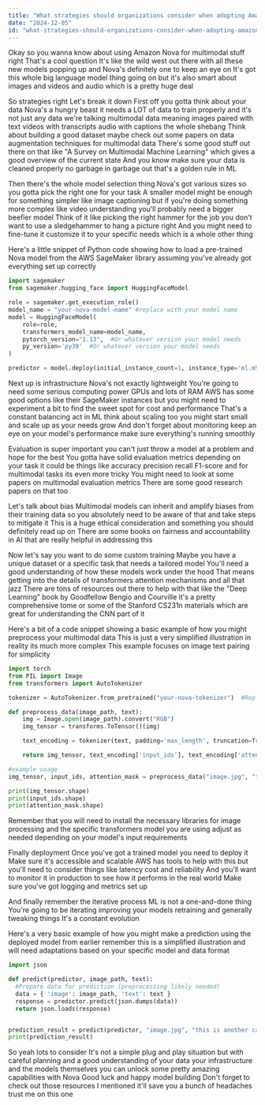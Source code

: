 ```yaml
---
title: "What strategies should organizations consider when adopting Amazon Nova models for multimodal tasks?"
date: "2024-12-05"
id: "what-strategies-should-organizations-consider-when-adopting-amazon-nova-models-for-multimodal-tasks"
---
```


Okay so you wanna know about using Amazon Nova for multimodal stuff right  That's a cool question  It's like the wild west out there with all these new models popping up  and Nova's definitely one to keep an eye on  It's got this whole big language model thing going on but it's also smart about images and videos and audio  which is a pretty huge deal

So strategies right  Let's break it down  First off you gotta think about your data  Nova's a hungry beast it needs a LOT of data to train properly  and it's not just any data  we're talking multimodal data  meaning images paired with text videos with transcripts audio with captions  the whole shebang  Think about building a good dataset  maybe check out some papers on data augmentation techniques for multimodal data  There's some good stuff out there on that  like "A Survey on Multimodal Machine Learning"  which gives a good overview of the current state  And you know make sure your data is cleaned properly  no garbage in garbage out  that's a golden rule in ML


Then there's the whole model selection thing  Nova's got various sizes  so you gotta pick the right one for your task  A smaller model might be enough for something simpler  like image captioning  but if you're doing something more complex like video understanding  you'll probably need a bigger beefier model  Think of it like picking the right hammer for the job  you don't want to use a sledgehammer to hang a picture  right  And you might need to fine-tune it  customize it to your specific needs which is a whole other thing  


Here's a little snippet of Python code showing how to load a pre-trained Nova model from the AWS SageMaker library assuming you've already got everything set up correctly  


```python
import sagemaker
from sagemaker.hugging_face import HuggingFaceModel

role = sagemaker.get_execution_role()
model_name = "your-nova-model-name" #replace with your model name
model = HuggingFaceModel(
    role=role,
    transformers_model_name=model_name,
    pytorch_version="1.13",  #Or whatever version your model needs
    py_version='py39'  #Or whatever version your model needs
)

predictor = model.deploy(initial_instance_count=1, instance_type='ml.m5.xlarge')
```


Next up is infrastructure  Nova's not exactly lightweight  You're going to need some serious computing power GPUs and lots of RAM  AWS has some good options  like their SageMaker instances  but you might need to experiment a bit to find the sweet spot  for cost and performance  That's a constant balancing act in ML  think about scaling too you might start small and scale up as your needs grow  And don't forget about monitoring  keep an eye on your model's performance make sure everything's running smoothly


Evaluation is super important  you can't just throw a model at a problem and hope for the best  You gotta have solid evaluation metrics  depending on your task it could be things like accuracy precision recall F1-score  and for multimodal tasks its even more tricky  You might need to look at some papers on multimodal evaluation metrics  There are some good research papers on that too  


Let's talk about bias  Multimodal models can inherit and amplify biases from their training data  so you absolutely need to be aware of that and take steps to mitigate it  This is a huge ethical consideration  and something you should definitely read up on  There are some books on fairness and accountability in AI  that are really helpful in addressing this  


Now  let's say you want to do some custom training  Maybe you have a unique dataset or a specific task that needs a tailored model  You'll need a good understanding of how these models work under the hood  That means getting into the details of transformers attention mechanisms  and all that jazz  There are tons of resources out there to help with that  like the "Deep Learning" book by Goodfellow Bengio and Courville  it's a pretty comprehensive tome  or some of the Stanford CS231n materials  which are great for understanding the CNN part of it


Here's a bit of a code snippet showing a basic example of how you might preprocess your multimodal data  This is just a very simplified illustration  in reality its much more complex  This example focuses on image text pairing for simplicity


```python
import torch
from PIL import Image
from transformers import AutoTokenizer

tokenizer = AutoTokenizer.from_pretrained("your-nova-tokenizer")  #Replace with your Nova tokenizer

def preprocess_data(image_path, text):
    img = Image.open(image_path).convert("RGB")
    img_tensor = transforms.ToTensor()(img)

    text_encoding = tokenizer(text, padding='max_length', truncation=True, return_tensors="pt")

    return img_tensor, text_encoding['input_ids'], text_encoding['attention_mask']

#example usage
img_tensor, input_ids, attention_mask = preprocess_data("image.jpg", "this is a caption")

print(img_tensor.shape)
print(input_ids.shape)
print(attention_mask.shape)
```

Remember that you will need to install the necessary libraries for image processing and the specific transformers model you are using  adjust as needed depending on your model's input requirements  


Finally deployment  Once you've got a trained model you need to deploy it  Make sure it's accessible and scalable  AWS has tools to help with this  but you'll need to consider things like latency  cost  and reliability  And you'll want to monitor it in production to see how it performs in the real world  Make sure you've got logging and metrics set up


And finally  remember the iterative process  ML is not a one-and-done thing  You're going to be iterating  improving your models  retraining  and generally tweaking things  It's a constant evolution  

Here's a very basic example of how you might make a prediction using the deployed model from earlier  remember this is a simplified illustration and will need adaptations based on your specific model and data format

```python
import json

def predict(predictor, image_path, text):
  #Prepare data for prediction (preprocessing likely needed)
  data = { 'image': image_path, 'text': text }
  response = predictor.predict(json.dumps(data))
  return json.loads(response)


prediction_result = predict(predictor, "image.jpg", "this is another caption")
print(prediction_result)

```

So yeah  lots to consider  It's not a simple plug and play situation  but with careful planning  and a good understanding of your data  your infrastructure and the models themselves  you can unlock some pretty amazing capabilities with Nova  Good luck  and happy model building  Don't forget to check out those resources I mentioned it'll save you a bunch of headaches  trust me on this one
